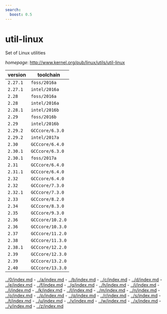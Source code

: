 ```yaml
---
search:
  boost: 0.5
---
```

# util-linux

Set of Linux utilities

*homepage*: <http://www.kernel.org/pub/linux/utils/util-linux>

version | toolchain
--------|----------
``2.27.1`` | ``foss/2016a``
``2.27.1`` | ``intel/2016a``
``2.28`` | ``foss/2016a``
``2.28`` | ``intel/2016a``
``2.28.1`` | ``intel/2016b``
``2.29`` | ``foss/2016b``
``2.29`` | ``intel/2016b``
``2.29.2`` | ``GCCcore/6.3.0``
``2.29.2`` | ``intel/2017a``
``2.30`` | ``GCCcore/6.4.0``
``2.30.1`` | ``GCCcore/6.3.0``
``2.30.1`` | ``foss/2017a``
``2.31`` | ``GCCcore/6.4.0``
``2.31.1`` | ``GCCcore/6.4.0``
``2.32`` | ``GCCcore/6.4.0``
``2.32`` | ``GCCcore/7.3.0``
``2.32.1`` | ``GCCcore/7.3.0``
``2.33`` | ``GCCcore/8.2.0``
``2.34`` | ``GCCcore/8.3.0``
``2.35`` | ``GCCcore/9.3.0``
``2.36`` | ``GCCcore/10.2.0``
``2.36`` | ``GCCcore/10.3.0``
``2.37`` | ``GCCcore/11.2.0``
``2.38`` | ``GCCcore/11.3.0``
``2.38.1`` | ``GCCcore/12.2.0``
``2.39`` | ``GCCcore/12.3.0``
``2.39`` | ``GCCcore/13.2.0``
``2.40`` | ``GCCcore/13.3.0``

[../0/index.md](0) - [../a/index.md](a) - [../b/index.md](b) - [../c/index.md](c) - [../d/index.md](d) - [../e/index.md](e) - [../f/index.md](f) - [../g/index.md](g) - [../h/index.md](h) - [../i/index.md](i) - [../j/index.md](j) - [../k/index.md](k) - [../l/index.md](l) - [../m/index.md](m) - [../n/index.md](n) - [../o/index.md](o) - [../p/index.md](p) - [../q/index.md](q) - [../r/index.md](r) - [../s/index.md](s) - [../t/index.md](t) - [../u/index.md](u) - [../v/index.md](v) - [../w/index.md](w) - [../x/index.md](x) - [../y/index.md](y) - [../z/index.md](z)

